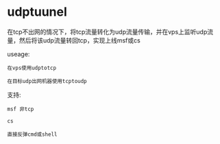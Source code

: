 # udptuunel
在tcp不出网的情况下，将tcp流量转化为udp流量传输，并在vps上监听udp流量，然后将该udp流量转回tcp，实现上线msf或cs

useage:

    在vps使用udptotcp
  
    在目标udp出网机器使用tcptoudp



支持:


    msf 非tcp
  
    cs
  
    直接反弹cmd或shell
